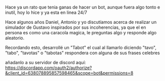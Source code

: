 Hace ya un rato que tenia ganas de hacer un bot, aunque fuera algo tonto e inutil, hoy lo hice y ya esta en linea 24/7

Hace algunos años Daniel, Antonio y yo discutíamos acerca de realizar un simulador de Gustavo inspirados por sus incoherencias, ya que el en persona es como una caracola magica, le preguntas algo y responde algo aleatorio.

Recordando esto, desarrollé un "Tabot" el cual al llamarlo diciendo "tavo", "tabo", "tavotas" o "tabotas" respondera con alguna de sus frases celebres

añadanlo a su servidor de discord aquí: https://discordapp.com/oauth2/authorize?&client_id=638078895857598465&scope=bot&permissions=8

